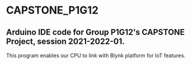 # CAPSTONE_P1G12
 
## Arduino IDE code for Group P1G12's CAPSTONE Project, session 2021-2022-01.

This program enables our CPU to link with Blynk platform for IoT features.
